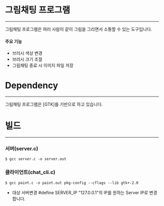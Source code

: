 # 그림채팅 프로그램
------------------
그림채팅 프로그램은 여러 사람이 같이 그림을 그리면서 소통할 수 있는 도구입니다.

#### 주요 기능
- 브러시 색상 변경
- 브러시 크기 조절
- 그림채팅 종료 시 이미지 파일 저장
# Dependency
------------------
그림채팅 프로그램은 [GTK]를 기반으로 하고 있습니다.

# 빌드
------------------
### 서버(server.c)
```terminal
$ gcc server.c -o server.out
```

### 클라이언트(chat_cli.c)
```terminal
$ gcc paint.c -o paint.out pkg-config --cflags --lib gtk+-2.0
```
- 대상 서버변경
#define SERVER_IP "127.0.0.1"의 IP를 원하는 Server IP로 변경합니다.
